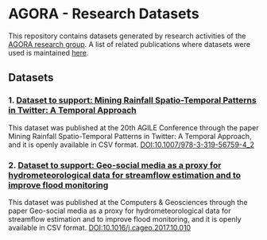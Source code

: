 # AGORA - Research Datasets

This repository contains datasets generated by research activities of the [AGORA research group](http://www.agora.icmc.usp.br/). A list of related publications where datasets were used is maintained [here](http://www.agora.icmc.usp.br/site/publications/).

## Datasets

### 1. [Dataset to support: Mining Rainfall Spatio-Temporal Patterns in Twitter: A Temporal Approach](https://github.com/agora-research-group/datasets/tree/master/AGILE2017)

This dataset was published at the 20th AGILE Conference through the paper Mining Rainfall Spatio-Temporal Patterns in Twitter: A Temporal Approach, and it is openly available in CSV format. [DOI:10.1007/978-3-319-56759-4_2](http://dx.doi.org/10.1007/978-3-319-56759-4_2)


### 2. [Dataset to support: Geo-social media as a proxy for hydrometeorological data for streamflow estimation and to improve flood monitoring](https://github.com/agora-research-group/datasets/tree/master/CAGEO_C&G2017)

This dataset was published at the Computers & Geosciences through the paper Geo-social media as a proxy for hydrometeorological data for streamflow estimation and to improve flood monitoring, and it is openly available in CSV format. [DOI:10.1016/j.cageo.2017.10.010](https://doi.org/10.1016/j.cageo.2017.10.010)
